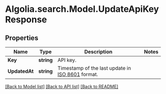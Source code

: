 # Algolia.search.Model.UpdateApiKeyResponse

## Properties

Name | Type | Description | Notes
------------ | ------------- | ------------- | -------------
**Key** | **string** | API key. | 
**UpdatedAt** | **string** | Timestamp of the last update in [ISO 8601](https://wikipedia.org/wiki/ISO_8601) format. | 

[[Back to Model list]](../README.md#documentation-for-models) [[Back to API list]](../README.md#documentation-for-api-endpoints) [[Back to README]](../README.md)

